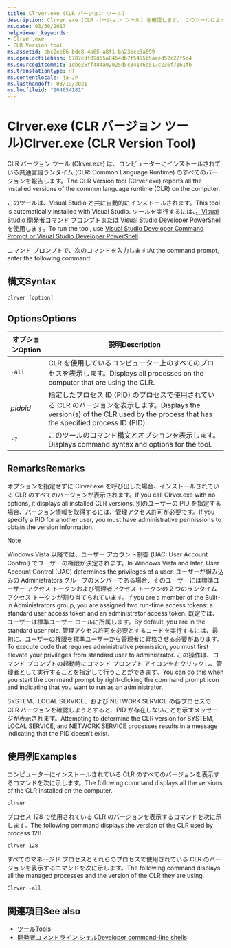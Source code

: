 ```yaml
---
title: Clrver.exe (CLR バージョン ツール)
description: Clrver.exe (CLR バージョン ツール) を確認します。 このツールによって、コンピューターにインストールされている共通言語ランタイム (CLR) のすべてのバージョンが報告されます。
ms.date: 03/30/2017
helpviewer_keywords:
- Clrver.exe
- CLR Version tool
ms.assetid: cbc2ee86-bdc8-4a65-a8f1-ba23bce3a699
ms.openlocfilehash: 0787cdf09d55a8464db7f5495b5aeed52c22f5d4
ms.sourcegitcommit: 1dbe25ff484a02025d5c34146e517c236f7161fb
ms.translationtype: HT
ms.contentlocale: ja-JP
ms.lasthandoff: 03/19/2021
ms.locfileid: "104654181"
---
```

# <a name="clrverexe-clr-version-tool"></a><span data-ttu-id="0e6fb-104">Clrver.exe (CLR バージョン ツール)</span><span class="sxs-lookup"><span data-stu-id="0e6fb-104">Clrver.exe (CLR Version Tool)</span></span>

<span data-ttu-id="0e6fb-105">CLR バージョン ツール (Clrver.exe) は、コンピューターにインストールされている共通言語ランタイム (CLR: Common Language Runtime) のすべてのバージョンを報告します。</span><span class="sxs-lookup"><span data-stu-id="0e6fb-105">The CLR Version tool (Clrver.exe) reports all the installed versions of the common language runtime (CLR) on the computer.</span></span>  
  
 <span data-ttu-id="0e6fb-106">このツールは、Visual Studio と共に自動的にインストールされます。</span><span class="sxs-lookup"><span data-stu-id="0e6fb-106">This tool is automatically installed with Visual Studio.</span></span> <span data-ttu-id="0e6fb-107">ツールを実行するには、[、Visual Studio 開発者コマンド プロンプトまたは Visual Studio Developer PowerShell](/visualstudio/ide/reference/command-prompt-powershell) を使用します。</span><span class="sxs-lookup"><span data-stu-id="0e6fb-107">To run the tool, use [Visual Studio Developer Command Prompt or Visual Studio Developer PowerShell](/visualstudio/ide/reference/command-prompt-powershell).</span></span>  
  
 <span data-ttu-id="0e6fb-108">コマンド プロンプトで、次のコマンドを入力します:</span><span class="sxs-lookup"><span data-stu-id="0e6fb-108">At the command prompt, enter the following command:</span></span>  
  
## <a name="syntax"></a><span data-ttu-id="0e6fb-109">構文</span><span class="sxs-lookup"><span data-stu-id="0e6fb-109">Syntax</span></span>  
  
```console  
clrver [option]  
```  
  
## <a name="options"></a><span data-ttu-id="0e6fb-110">Options</span><span class="sxs-lookup"><span data-stu-id="0e6fb-110">Options</span></span>  
  
|<span data-ttu-id="0e6fb-111">オプション</span><span class="sxs-lookup"><span data-stu-id="0e6fb-111">Option</span></span>|<span data-ttu-id="0e6fb-112">説明</span><span class="sxs-lookup"><span data-stu-id="0e6fb-112">Description</span></span>|  
|------------|-----------------|  
|`-all`|<span data-ttu-id="0e6fb-113">CLR を使用しているコンピューター上のすべてのプロセスを表示します。</span><span class="sxs-lookup"><span data-stu-id="0e6fb-113">Displays all processes on the computer that are using the CLR.</span></span>|  
|<span data-ttu-id="0e6fb-114">*pid*</span><span class="sxs-lookup"><span data-stu-id="0e6fb-114">*pid*</span></span>|<span data-ttu-id="0e6fb-115">指定したプロセス ID (PID) のプロセスで使用されている CLR のバージョンを表示します。</span><span class="sxs-lookup"><span data-stu-id="0e6fb-115">Displays the version(s) of the CLR used by the process that has the specified process ID (PID).</span></span>|  
|`-?`|<span data-ttu-id="0e6fb-116">このツールのコマンド構文とオプションを表示します。</span><span class="sxs-lookup"><span data-stu-id="0e6fb-116">Displays command syntax and options for the tool.</span></span>|  
  
## <a name="remarks"></a><span data-ttu-id="0e6fb-117">Remarks</span><span class="sxs-lookup"><span data-stu-id="0e6fb-117">Remarks</span></span>  

 <span data-ttu-id="0e6fb-118">オプションを指定せずに Clrver.exe を呼び出した場合、インストールされている CLR のすべてのバージョンが表示されます。</span><span class="sxs-lookup"><span data-stu-id="0e6fb-118">If you call Clrver.exe with no options, it displays all installed CLR versions.</span></span> <span data-ttu-id="0e6fb-119">別のユーザーの PID を指定する場合、バージョン情報を取得するには、管理アクセス許可が必要です。</span><span class="sxs-lookup"><span data-stu-id="0e6fb-119">If you specify a PID for another user, you must have administrative permissions to obtain the version information.</span></span>  
  
> [!NOTE]
> <span data-ttu-id="0e6fb-120">Windows Vista 以降では、ユーザー アカウント制御 (UAC: User Account Control) でユーザーの権限が決定されます。</span><span class="sxs-lookup"><span data-stu-id="0e6fb-120">In Windows Vista and later, User Account Control (UAC) determines the privileges of a user.</span></span> <span data-ttu-id="0e6fb-121">ユーザーが組み込みの Administrators グループのメンバーである場合、そのユーザーには標準ユーザー アクセス トークンおよび管理者アクセス トークンの 2 つのランタイム アクセス トークンが割り当てられています。</span><span class="sxs-lookup"><span data-stu-id="0e6fb-121">If you are a member of the Built-in Administrators group, you are assigned two run-time access tokens: a standard user access token and an administrator access token.</span></span> <span data-ttu-id="0e6fb-122">既定では、ユーザーは標準ユーザー ロールに所属します。</span><span class="sxs-lookup"><span data-stu-id="0e6fb-122">By default, you are in the standard user role.</span></span> <span data-ttu-id="0e6fb-123">管理アクセス許可を必要とするコードを実行するには、最初に、ユーザーの権限を標準ユーザーから管理者に昇格させる必要があります。</span><span class="sxs-lookup"><span data-stu-id="0e6fb-123">To execute code that requires administrative permission, you must first elevate your privileges from standard user to administrator.</span></span> <span data-ttu-id="0e6fb-124">この操作は、コマンド プロンプトの起動時にコマンド プロンプト アイコンを右クリックし、管理者として実行することを指定して行うことができます。</span><span class="sxs-lookup"><span data-stu-id="0e6fb-124">You can do this when you start the command prompt by right-clicking the command prompt icon and indicating that you want to run as an administrator.</span></span>  
  
 <span data-ttu-id="0e6fb-125">SYSTEM、LOCAL SERVICE、および NETWORK SERVICE の各プロセスの CLR バージョンを確認しようとすると、PID が存在しないことを示すメッセージが表示されます。</span><span class="sxs-lookup"><span data-stu-id="0e6fb-125">Attempting to determine the CLR version for SYSTEM, LOCAL SERVICE, and NETWORK SERVICE processes results in a message indicating that the PID doesn't exist.</span></span>  
  
## <a name="examples"></a><span data-ttu-id="0e6fb-126">使用例</span><span class="sxs-lookup"><span data-stu-id="0e6fb-126">Examples</span></span>  

 <span data-ttu-id="0e6fb-127">コンピューターにインストールされている CLR のすべてのバージョンを表示するコマンドを次に示します。</span><span class="sxs-lookup"><span data-stu-id="0e6fb-127">The following command displays all the versions of the CLR installed on the computer.</span></span>  
  
 `clrver`  
  
 <span data-ttu-id="0e6fb-128">プロセス 128 で使用されている CLR のバージョンを表示するコマンドを次に示します。</span><span class="sxs-lookup"><span data-stu-id="0e6fb-128">The following command displays the version of the CLR used by process 128.</span></span>  
  
 `clrver 128`  
  
 <span data-ttu-id="0e6fb-129">すべてのマネージド プロセスとそれらのプロセスで使用されている CLR のバージョンを表示するコマンドを次に示します。</span><span class="sxs-lookup"><span data-stu-id="0e6fb-129">The following command displays all the managed processes and the version of the CLR they are using.</span></span>  
  
 `Clrver -all`  
  
## <a name="see-also"></a><span data-ttu-id="0e6fb-130">関連項目</span><span class="sxs-lookup"><span data-stu-id="0e6fb-130">See also</span></span>

- [<span data-ttu-id="0e6fb-131">ツール</span><span class="sxs-lookup"><span data-stu-id="0e6fb-131">Tools</span></span>](index.md)
- [<span data-ttu-id="0e6fb-132">開発者コマンドライン シェル</span><span class="sxs-lookup"><span data-stu-id="0e6fb-132">Developer command-line shells</span></span>](/visualstudio/ide/reference/command-prompt-powershell)
